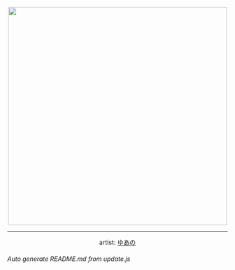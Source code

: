 
<p align="center">
  <img width="500" src="https://nekos.best/api/v2/neko/0108.png">
  <hr/>
  <center>
    artist: <a href="https://www.pixiv.net/en/artworks/85774522">ゆあの</a>
  </center>
</p>


###### Auto generate README.md from update.js

